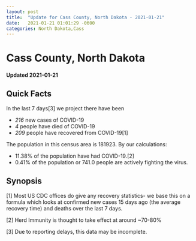 ```yaml
---
layout: post
title:  "Update for Cass County, North Dakota - 2021-01-21"
date:   2021-01-21 01:01:29 -0600
categories: North Dakota,Cass
---
```


# Cass County, North Dakota
#### Updated 2021-01-21

## Quick Facts

In the last 7 days[3] we project there have been
- *216* new cases of COVID-19
- *4* people have died of COVID-19
- *209* people have recovered from COVID-19[1]

The population in this census area is 181923. By our calculations:
- 11.38% of the population have had COVID-19.[2]
- 0.41% of the population or 741.0 people are actively fighting the virus.

## Synopsis




[1] Most US CDC offices do give any recovery statistics- we base this on a formula which looks at confirmed new cases
15 days ago (the average recovery time) and deaths over the last 7 days.

[2] Herd Immunity is thought to take effect at around ~70-80%

[3] Due to reporting delays, this data may be incomplete.
 
    